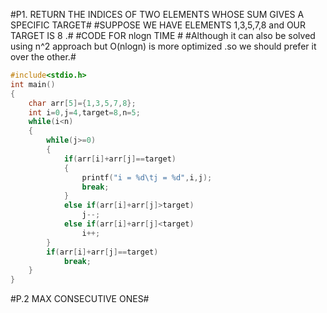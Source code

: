 #P1. RETURN THE INDICES OF TWO ELEMENTS WHOSE SUM GIVES A SPECIFIC TARGET#
#SUPPOSE WE HAVE ELEMENTS 1,3,5,7,8 and OUR TARGET IS 8 .#
#CODE FOR nlogn TIME # #Although it can also be solved using n^2 approach but O(nlogn) is more optimized .so we should prefer it over the other.#
```c
#include<stdio.h>
int main()
{
    char arr[5]={1,3,5,7,8};
    int i=0,j=4,target=8,n=5;
    while(i<n)
    {
        while(j>=0)
        {
            if(arr[i]+arr[j]==target)
            {
                printf("i = %d\tj = %d",i,j);
                break;
            }
            else if(arr[i]+arr[j]>target)
                j--;
            else if(arr[i]+arr[j]<target)
                i++;
        }
        if(arr[i]+arr[j]==target)
            break;
    }
}
```
#P.2 MAX CONSECUTIVE ONES#